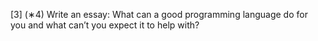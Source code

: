 [3] (∗4) Write an essay: What can a good programming language do for you and what can’t you
expect it to help with?

